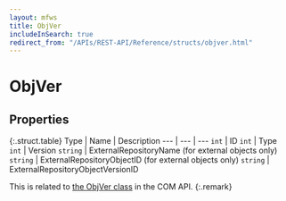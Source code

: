 ```yaml
---
layout: mfws
title: ObjVer
includeInSearch: true
redirect_from: "/APIs/REST-API/Reference/structs/objver.html"
---
```


# ObjVer

## Properties

{:.struct.table}
Type | Name | Description
--- | --- | ---
`int` | ID
`int` | Type
`int` | Version
`string` | ExternalRepositoryName (for external objects only)
`string` | ExternalRepositoryObjectID (for external objects only)
`string` | ExternalRepositoryObjectVersionID

This is related to [the ObjVer class](https://www.m-files.com/api/documentation/latest/index.html#MFilesAPI~ObjVer.html) in the COM API.
{:.remark}